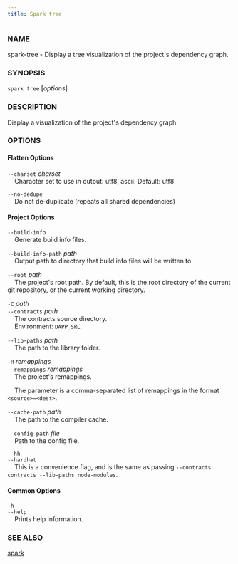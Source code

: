 ```yaml
---
title: Spark tree
---
```


### NAME

spark-tree - Display a tree visualization of the project's dependency graph.

### SYNOPSIS

`spark tree` [*options*]

### DESCRIPTION

Display a visualization of the project's dependency graph.

### OPTIONS

#### Flatten Options

`--charset` _charset_  
&nbsp;&nbsp;&nbsp;&nbsp;Character set to use in output: utf8, ascii. Default: utf8

`--no-dedupe`  
&nbsp;&nbsp;&nbsp;&nbsp;Do not de-duplicate (repeats all shared dependencies)

#### Project Options

`--build-info`  
&nbsp;&nbsp;&nbsp;&nbsp;Generate build info files.

`--build-info-path` _path_  
&nbsp;&nbsp;&nbsp;&nbsp;Output path to directory that build info files will be written to.

`--root` _path_  
&nbsp;&nbsp;&nbsp;&nbsp;The project's root path. By default, this is the root directory of the current git repository, or the current working directory.

`-C` _path_  
`--contracts` _path_  
&nbsp;&nbsp;&nbsp;&nbsp;The contracts source directory.  
&nbsp;&nbsp;&nbsp;&nbsp;Environment: `DAPP_SRC`

`--lib-paths` _path_  
&nbsp;&nbsp;&nbsp;&nbsp;The path to the library folder.

`-R` _remappings_  
`--remappings` _remappings_  
&nbsp;&nbsp;&nbsp;&nbsp;The project's remappings.

&nbsp;&nbsp;&nbsp;&nbsp;The parameter is a comma-separated list of remappings in the format `<source>=<dest>`.

`--cache-path` _path_  
&nbsp;&nbsp;&nbsp;&nbsp;The path to the compiler cache.

`--config-path` _file_  
&nbsp;&nbsp;&nbsp;&nbsp;Path to the config file.

`--hh`  
`--hardhat`  
&nbsp;&nbsp;&nbsp;&nbsp;This is a convenience flag, and is the same as passing `--contracts contracts --lib-paths node-modules`.

#### Common Options

`-h`  
`--help`  
&nbsp;&nbsp;&nbsp;&nbsp;Prints help information.

### SEE ALSO

[spark](./spark.md)
